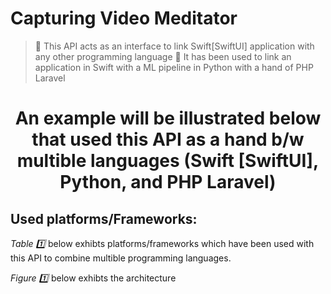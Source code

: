 # Capturing Video Meditator  
>🔦 This API acts as an interface to link Swift[SwiftUI] application with any other programming language
>🔦 It has been used to link an application in Swift with a ML pipeline in Python with a hand of PHP Laravel


<h1 align="center"> An example will be illustrated below that used this API as a hand b/w multible languages (Swift [SwiftUI], Python, and PHP Laravel)</h1>


<h2> Used platforms/Frameworks:</h2>

<p align="center"> 
 
  
</p>
 <p> <i> Table 1️⃣ </i> below exhibts platforms/frameworks which have been used with this API to combine multible programming languages.</p>
 
  <p> <i> Figure 1️⃣ </i> below exhibts the architecture </p>
